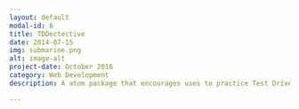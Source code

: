 ```yaml
---
layout: default
modal-id: 6
title: TDDectective
date: 2014-07-15
img: submarine.png
alt: image-alt
project-date: October 2016
category: Web Development
description: A atom package that encourages uses to practice Test Driven Development. Built using Javascript, Jasmine and Atom.

---
```

